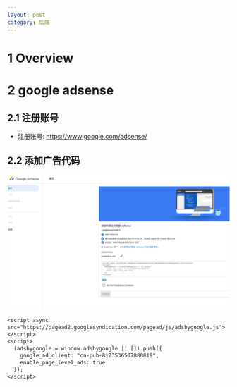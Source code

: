 ```yaml
---
layout: post
category: 后端
---
```


# 1 Overview
# 2 google adsense
## 2.1 注册账号
- 注册账号: https://www.google.com/adsense/
## 2.2 添加广告代码
![](/assets/img//15681069424464.jpg)



```
<script async src="https://pagead2.googlesyndication.com/pagead/js/adsbygoogle.js"></script>
<script>
  (adsbygoogle = window.adsbygoogle || []).push({
    google_ad_client: "ca-pub-8123536507880819",
    enable_page_level_ads: true
  });
</script>
```